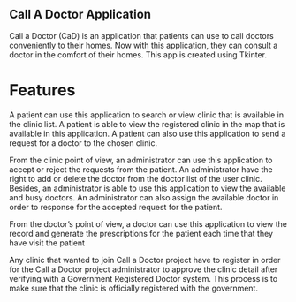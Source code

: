 ## Call A Doctor Application

Call a Doctor (CaD) is an application that patients can use to call doctors conveniently to their homes. Now with this application, they can consult a doctor in the comfort of their homes. This app is created using Tkinter.

# Features
A patient can use this application to search or view clinic that is available in the clinic list. A patient is able to view the registered clinic in the map that is available in this application. A patient can also use this application to send a request for a doctor to the chosen clinic.

From the clinic point of view, an administrator can use this application to accept or reject the requests from the patient. An administrator have the right to add or delete the doctor from the doctor list of the user clinic. Besides, an administrator is able to use this application to view the available and busy doctors. An administrator can also assign the available doctor in order to response for the accepted request for the patient.

From the doctor’s point of view, a doctor can use this application to view the record and generate the prescriptions for the patient each time that they have visit the patient

Any clinic that wanted to join Call a Doctor project have to register in order for the Call a Doctor project administrator to approve the clinic detail after verifying with a Government Registered Doctor system. This process is to make sure that the clinic is officially registered with the government.
